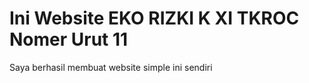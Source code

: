 <!DOCTYPE html>
<html>
 <head>
  <meta charset="utf-8">
  <title>EKO-XI TKROC-11</title>
 </head>
<body>
<h1>Ini Website EKO RIZKI K XI TKROC Nomer Urut 11</h1>
<p>Saya berhasil membuat website simple ini sendiri</p>
</body>
</html>
